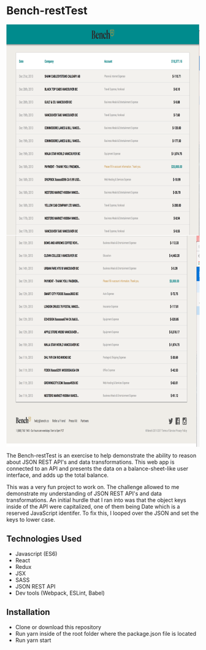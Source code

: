 # Bench-restTest

<img align="center" src="./bench-restTest-1.png" alt="Image of Personal-Site" width="100%" height="550">
<img align="center" src="./bench-restTest-2.png" alt="Image of Personal-Site" width="100%" height="550">

The Bench-restTest is an exercise to help demonstrate the ability to reason about JSON REST API's and data transformations. This web app is connected
to an API and presents the data on a balance-sheet-like user interface, and adds up the total balance.

This was a very fun project to work on. The challenge allowed to me demonstrate my understanding of JSON REST API's and data transformations.
An initial hurdle that I ran into was that the object keys inside of the API were capitalized, one of them being Date which is a reserved JavaScript identifer.
To fix this, I looped over the JSON and set the keys to lower case.

## Technologies Used
- Javascript (ES6)
- React
- Redux
- JSX
- SASS
- JSON REST API
- Dev tools (Webpack, ESLint, Babel)

## Installation
- Clone or download this repository
- Run yarn inside of the root folder where the package.json file is located
- Run yarn start
